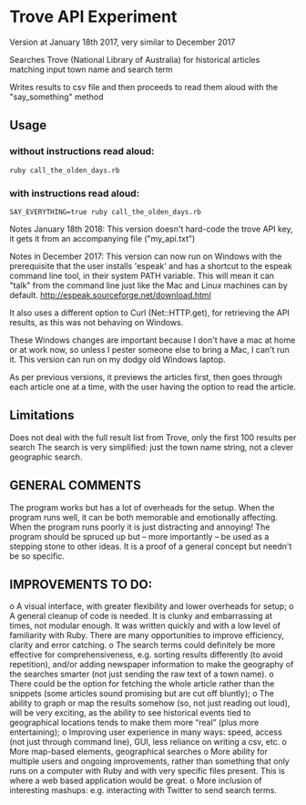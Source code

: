 # Trove API Experiment
Version at January 18th 2017, very similar to December 2017

Searches Trove (National Library of Australia) for historical articles matching input town name and search term

Writes results to csv file and then proceeds to read them aloud with the "say_something" method

## Usage
### without instructions read aloud:
```
ruby call_the_olden_days.rb
```
### with instructions read aloud:
```
SAY_EVERYTHING=true ruby call_the_olden_days.rb
```

Notes January 18th 2018:
This version doesn't hard-code the trove API key, it gets it from an accompanying file ("my_api.txt")


Notes in December 2017:
This version can now run on Windows with the prerequisite that the user installs 'espeak' and has
a shortcut to the espeak command line tool, in their system PATH variable. 
This will mean it can
"talk" from the command line just like the Mac and Linux machines can by default. 
http://espeak.sourceforge.net/download.html

It also uses a different option to Curl (Net::HTTP.get), for retrieving the API results, as this was not 
behaving on Windows. 

These Windows changes are important because I don't have a mac at home or at work now, so unless I
pester someone else to bring a Mac, I can't run it. This version can run on my dodgy old Windows laptop.

As per previous versions, it previews the articles first, then goes through each article one at a time, 
with the user having the option to read the article. 

## Limitations
Does not deal with the full result list from Trove, only the first 100 results per search
The search is very simplified: just the town name string, not a clever geographic search. 

## GENERAL COMMENTS
The program works but has a lot of overheads for the setup. 
When the program runs well, it can be both memorable and emotionally affecting. When the program runs poorly it is just distracting and annoying!
The program should be spruced up but – more importantly – be used as a stepping stone to other ideas. It is a proof of a general concept but needn't be so specific.

## IMPROVEMENTS TO DO:
o	A visual interface, with greater flexibility and lower overheads for setup;
o	A general cleanup of code is needed. It is clunky and embarrassing at times, not modular enough. It was written quickly and with a low level of familiarity with Ruby. There are many opportunities to improve efficiency, clarity and error catching. 
o	The search terms could definitely be more effective for comprehensiveness, e.g. sorting results differently (to avoid repetition), and/or adding newspaper information to make the geography of the searches smarter (not just sending the raw text of a town name). 
o	There could be the option for fetching the whole article rather than the snippets (some articles sound promising but are cut off bluntly);
o	The ability to graph or map the results somehow (so, not just reading out loud), will be very exciting, as the ability to see historical events tied to geographical locations tends to make them more “real” (plus more entertaining); 
o	Improving user experience in many ways: speed, access (not just through command line), GUI, less reliance on writing a csv, etc. 
o	More map-based elements, geographical searches
o	More ability for multiple users and ongoing improvements, rather than something that only runs on a computer with Ruby and with very specific files present. This is where a web based application would be great.
o	More inclusion of interesting mashups: e.g. interacting with Twitter to send search terms.
